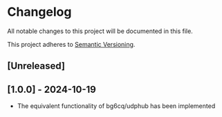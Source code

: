 # Changelog

All notable changes to this project will be documented in this file.

This project adheres to [Semantic Versioning](https://semver.org).

## [Unreleased]

## [1.0.0] - 2024-10-19

- The equivalent functionality of bg6cq/udphub has been implemented
